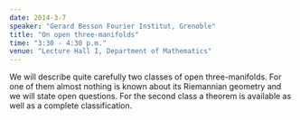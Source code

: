 ```yaml
---
date: 2014-3-7
speaker: "Gerard Besson Fourier Institut, Grenoble"
title: "On open three-manifolds"
time: "3:30 - 4:30 p.m."
venue: "Lecture Hall I, Department of Mathematics"
---
```

We will describe quite carefully two classes of open three-manifolds. For
one of them almost nothing is known about its Riemannian geometry and we
will state open questions. For the second class a theorem is available as
well as a complete classification.
